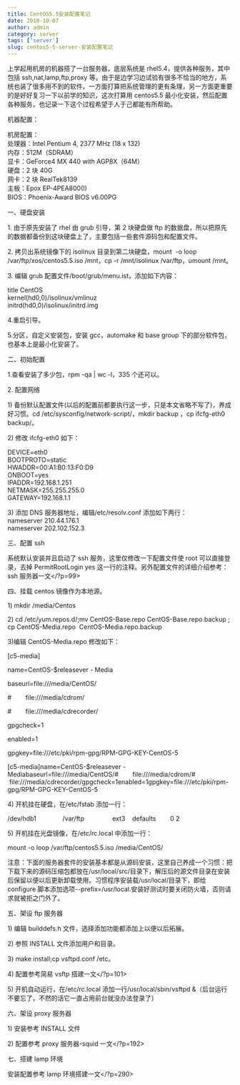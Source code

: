 ```yaml
---
title: CentOS5.5安装配置笔记
date: 2010-10-07
author: admin
category: server
tags: ['server']
slug: centos5-5-server-安装配置笔记
---
```


上学起用机房的机器搭了一台服务器，底层系统是 rhel5.4，提供各种服务，其中包括 ssh,nat,lamp,ftp,proxy 等。由于是边学习边试验有很多不恰当的地方，系统也装了很多用不到的软件。一方面打算把系统管理的更有条理，另一方面更重要的是好好复习一下以前学的知识，这次打算用 centos5.5 最小化安装，然后配置各种服务，也记录一下这个过程希望于人于己都能有所帮助。

机器配置：

机房配置：  
处理器：Intel Pentium 4, 2377 MHz (18 x 132)  
内存：512M（SDRAM）  
显卡：GeForce4 MX 440 with AGP8X（64M）  
硬盘：2 块 40G  
网卡：2 块 RealTek8139  
主板：Epox EP-4PEA800(I)  
BIOS：Phoenix-Award BIOS v6.00PG

一、硬盘安装

​1.
由于原先安装了 rhel 由 grub 引导，第 2 块硬盘做 ftp 的数据盘，所以把原先的数据都备份到这块硬盘上了，主要包括一些套件源码包和配置文件。

​2. 拷贝出系统镜像下的 isolinux 目录到第二块硬盘，mount  -o loop
/var/ftp/xos/centos5.5.iso /mnt，cp -r /mnt/isolinux /var/ftp，umount
/mnt。

​3. 编辑 grub 配置文件/boot/grub/menu.ist，添加如下内容：

title CentOS  
kernel(hd0,0)/isolinux/vmlinuz  
initrd(hd0,0)/isolinux/initrd.img

4.重启引导。

5.分区，自定义安装包，安装 gcc，automake 和 base
group 下的部分软件包，也基本上是最小化安装了。

二、初始配置

1.查看安装了多少包，rpm -qa | wc -l，335 个还可以。

​2. 配置网络

​1)
备份默认配置文件(以后的配置前都要执行这一步，只是本文省略不写了)，养成好习惯。cd
/etc/sysconfig/network-script/，mkdir backup ，cp ifcfg-eth0 backup/。

​2) 修改 ifcfg-eth0 如下：

DEVICE=eth0  
BOOTPROTO=static  
HWADDR=00:A1:B0:13:F0:D9  
ONBOOT=yes  
IPADDR=192.168.1.251  
NETMASK=255.255.255.0  
GATEWAY=192.168.1.1

​3) 添加 DNS 服务器地址，编辑/etc/resolv.conf 添加如下两行：  
nameserver 210.44.176.1  
nameserver 202.102.152.3

三、配置 ssh

系统默认安装并且启动了 ssh 服务，这里仅修改一下配置文件使 root 可以直接登录，去掉 PermitRootLogin
yes 这一行的注释。另外配置文件的详细介绍参考：ssh 服务器一文</?p=99>

四、挂载 centos 镜像作为本地源。

​1) mkdir /media/Centos

​2) cd /etc/yum.repos.d/;mv ﻿﻿﻿CentOS-Base.repo CentOS-Base.repo.backup
; cp CentOS-Media.repo  CentOS-Media.repo.backup

3)编辑 CentOS-Media.repo 修改如下：

[c5-media]

<div id="_mcePaste">

name=CentOS-\$releasever - Media

</div>

<div id="_mcePaste">

baseurl=file:///media/CentOS/

</div>

<div id="_mcePaste">

\#        file:///media/cdrom/

</div>

<div id="_mcePaste">

\#        file:///media/cdrecorder/

</div>

<div id="_mcePaste">

gpgcheck=1

</div>

<div id="_mcePaste">

enabled=1

</div>

<div id="_mcePaste">

gpgkey=file:///etc/pki/rpm-gpg/RPM-GPG-KEY-CentOS-5

</div>

[c5-media]name=CentOS-\$releasever -
Mediabaseurl=file:///media/CentOS/\#        file:///media/cdrom/\#      
 file:///media/cdrecorder/gpgcheck=1enabled=1gpgkey=file:///etc/pki/rpm-gpg/RPM-GPG-KEY-CentOS-5

​4) 开机挂在硬盘，在/etc/fstab 添加一行：

/dev/hdb1               /var/ftp                ext3    defaults      
 0 2

​5) 开机挂在光盘镜像，在/etc/rc.local 中添加一行：

mount -o loop /var/ftp/centos5.5.iso /media/CentOS/

注意：下面的服务器套件的安装基本都是从源码安装，这里自己养成一个习惯：把下载下来的源码压缩包都放在/usr/local/src/目录下，解压后的源文件目录在安装后保留以便以后更新卸载使用。习惯程序安装载/usr/local/目录下，即给 configure 脚本添加选项--prefix=/usr/local.安装好测试时要关闭防火墙，否则请求就被拒之门外了。

五、架设 ftp 服务器

​1) 编辑 builddefs.h 文件，选择添加功能都添加上以便以后拓展。

​2) 参照 INSTALL 文件添加用户和目录。

​3) make install;cp vsftpd.conf /etc。

​4) 配置参考简易 vsftp 搭建一文</?p=101>

​5) 开机自动运行，在/etc/rc.local 添加一行/usr/local/sbin/vsftpd
&（后台运行不要忘了，不然的话它一直占用前台就没办法登录了）

六、架设 proxy 服务器

​1) 安装参考 INSTALL 文件

​2) 配置参考 proxy 服务器-squid 一文</?p=192>

七、搭建 lamp 环境

安装配置参考 lamp 环境搭建一文</?p=290>
